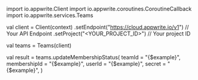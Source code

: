 import io.appwrite.Client
import io.appwrite.coroutines.CoroutineCallback
import io.appwrite.services.Teams

val client = Client(context)
    .setEndpoint("https://cloud.appwrite.io/v1") // Your API Endpoint
    .setProject("<YOUR_PROJECT_ID>") // Your project ID

val teams = Teams(client)

val result = teams.updateMembershipStatus(
    teamId = "{$example}", 
    membershipId = "{$example}", 
    userId = "{$example}", 
    secret = "{$example}", 
)